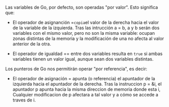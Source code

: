 Las variables de Go, por defecto, son operadas "por valor". Esto significa que:
- El operador de asignanción =``` copia ```el valor de la derecha hacia el valor de la variable de la izquierda. Tras las intrucción a = b, a y b serán dos variables con el mismo valor, pero no son la misma variable: ocupan zonas distintas de la memoria y la modificación de una no afecta al valor anterior de la otra.

- El operador de igualdad == entre dos variables resulta en ```true``` si ambas variables tienen un valor igual, aunque sean dos variables distintas.

Los punteros de Go nos permitirán operar "por referencia", es decir: 
- El operador de asignación = apunta (o referencia) el apuntador de la izquierda hacia el apuntador de la derecha. Tras la instruccion p = &i, el apuntador p apunta hacia la misma direccion de memoria donde esta i, Cualquier modificacion de p afectara a tal valor y a cómo se accede a traves de i. 